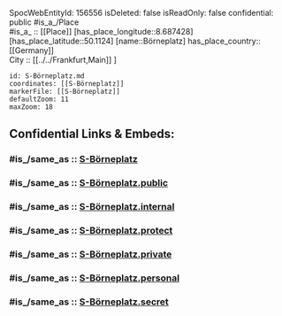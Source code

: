 ﻿---
location:
- 50.1124
- 8.687428
mapmarker: train
mapzoom:
- 8
- 18
tags:
- geo/station
type: Station
---

SpocWebEntityId: 156556
isDeleted: false
isReadOnly: false
confidential: public
#is_a_/Place  
#is_a_ :: [[Place]] 
[has_place_longitude::8.687428] 
[has_place_latitude::50.1124] 
[name::Börneplatz] 
has_place_country:: [[Germany]]  
City :: [[../../Frankfurt,Main]] ] 


```leaflet
id: S-Börneplatz.md
coordinates: [[S-Börneplatz]] 
markerFile: [[S-Börneplatz]] 
defaultZoom: 11 
maxZoom: 18
```


## Confidential Links & Embeds: 

### #is_/same_as :: [S-Börneplatz](S-Börneplatz.md) 

### #is_/same_as :: [S-Börneplatz.public](/_public/Earth/Continent/Europe/Europe~Central/Germany/Germany~West/Hessen/counties~Hessen/Frankfurt~Main/Stations-FFM~S/S-Börneplatz.public.md) 

### #is_/same_as :: [S-Börneplatz.internal](/_internal/Earth/Continent/Europe/Europe~Central/Germany/Germany~West/Hessen/counties~Hessen/Frankfurt~Main/Stations-FFM~S/S-Börneplatz.internal.md) 

### #is_/same_as :: [S-Börneplatz.protect](/_protect/Earth/Continent/Europe/Europe~Central/Germany/Germany~West/Hessen/counties~Hessen/Frankfurt~Main/Stations-FFM~S/S-Börneplatz.protect.md) 

### #is_/same_as :: [S-Börneplatz.private](/_private/Earth/Continent/Europe/Europe~Central/Germany/Germany~West/Hessen/counties~Hessen/Frankfurt~Main/Stations-FFM~S/S-Börneplatz.private.md) 

### #is_/same_as :: [S-Börneplatz.personal](/_personal/Earth/Continent/Europe/Europe~Central/Germany/Germany~West/Hessen/counties~Hessen/Frankfurt~Main/Stations-FFM~S/S-Börneplatz.personal.md) 

### #is_/same_as :: [S-Börneplatz.secret](/_secret/Earth/Continent/Europe/Europe~Central/Germany/Germany~West/Hessen/counties~Hessen/Frankfurt~Main/Stations-FFM~S/S-Börneplatz.secret.md)

